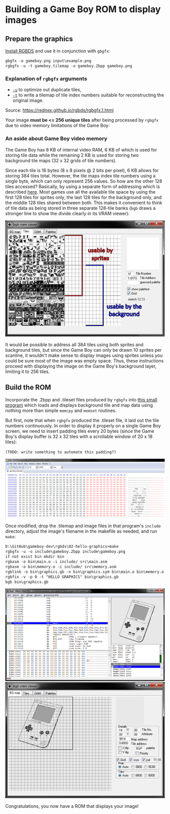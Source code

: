 # Building a Game Boy ROM to display images
## Prepare the graphics
[Install RGBDS](https://github.com/rednex/rgbds/releases) and use it in conjunction with `gbgfx`:
```
gbgfx -o gameboy.png input\example.png
rgbgfx -u -t gameboy.tilemap -o gameboy.2bpp gameboy.png
```

### Explanation of `rgbgfx` arguments
* [`-u`](https://rednex.github.io/rgbds/rgbgfx.1.html#u) to optimize out duplicate tiles,
* [`-t`](https://rednex.github.io/rgbds/rgbgfx.1.html#t) to write a tilemap of tile index numbers suitable for reconstructing the original image.

Source: https://rednex.github.io/rgbds/rgbgfx.1.html

Your image **must be <= 256 unique tiles** after being processed by `rgbgfx` due to video memory limitations of the Game Boy:

### An aside about Game Boy video memory
The Game Boy has 8 KB of internal video RAM, 6 KB of which is used for storing tile data while the remaining 2 KB is used for storing two background tile maps (32 x 32 grids of tile numbers).

Since each tile is 16 bytes (8 x 8 pixels @ 2 bits per pixel), 6 KB allows for storing 384 tiles total. However, the tile maps index tile numbers using a single byte, which can only represent 256 values. So how are the other 128 tiles accessed? Basically, by using a separate form of addressing which is described [here](http://gbdev.gg8.se/wiki/articles/Video_Display#VRAM_Tile_Data). Most games use all the available tile space by using the first 128 tiles for sprites only, the last 128 tiles for the background only, and the middle 128 tiles shared between both. This makes it convenient to think of tile data as being stored in three separate 128-tile banks (`bgb` draws a stronger line to show the divide clearly in its VRAM viewer):

![tile blocks in bgb vram viewer](screenshots/vram_viewer_tile_blocks.png "tile blocks in bgb vram viewer")

It would be possible to address all 384 tiles using both sprites and background tiles, but since the Game Boy can only be drawn 10 sprites per scanline, it wouldn't make sense to display images using sprites unless you could be sure most of the image was empty space. Thus, these instructions proceed with displaying the image on the Game Boy's background layer, limiting it to 256 tiles.

## Build the ROM
Incorporate the .2bpp and .tileset files produced by `rgbgfx` into [this small program](https://github.com/taylus/gameboy-dev/tree/master/rgbds/02-hello-graphics) which loads and displays background tile and map data using nothing more than simple `memcpy` and `memset` routines.

But first, note that when `rgbgfx` produced the .tileset file, it laid out the tile numbers continuously. In order to display it properly on a single Game Boy screen, we need to insert padding tiles every 20 bytes (since the Game Boy's display buffer is 32 x 32 tiles with a scrollable window of 20 x 18 tiles):

`(TODO: write something to automate this padding?)`

![padding the tilemap so it fits on the Game Boy's screen](screenshots/add_tilemap_padding.png "padding the tilemap so it fits on the Game Boy's screen")

Once modified, drop the .tilemap and image files in that program's `include` directory, adjust the image's filename in the makefile as needed, and run `make`:

```
D:\GitHub\gameboy-dev\rgbds\02-hello-graphics>make
rgbgfx -u -o include\gameboy.2bpp include\gameboy.png
if not exist bin mkdir bin
rgbasm -o bin\main.o -i include/ src\main.asm
rgbasm -o bin\memory.o -i include/ src\memory.asm
rgblink -o bin\graphics.gb -n bin\graphics.sym bin\main.o bin\memory.o
rgbfix -v -p 0 -t "HELLO GRAPHICS" bin\graphics.gb
bgb bin\graphics.gb
```

![bgb running the ROM](screenshots/bgb_running_rom.png "bgb running the ROM")
![tilemap in bgb vram viewer](screenshots/vram_viewer_bgmap.png "tilemap in bgb vram viewer")

Congratulations, you now have a ROM that displays your image!
